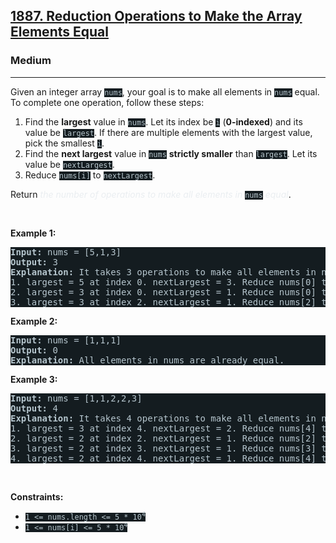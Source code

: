 <h2><a href="https://leetcode.com/problems/reduction-operations-to-make-the-array-elements-equal/">1887. Reduction Operations to Make the Array Elements Equal</a></h2><h3>Medium</h3><hr><div style="border-color: rgb(91, 119, 134) !important;"><p style="border-color: rgb(91, 119, 134) !important;">Given an integer array <code style="background-color: rgb(20, 28, 32) !important; color: rgb(183, 198, 205) !important; border-color: rgb(83, 109, 121) !important;">nums</code>, your goal is to make all elements in <code style="background-color: rgb(20, 28, 32) !important; color: rgb(183, 198, 205) !important; border-color: rgb(83, 109, 121) !important;">nums</code> equal. To complete one operation, follow these steps:</p>

<ol style="border-color: rgb(91, 119, 134) !important;">
	<li style="border-color: rgb(91, 119, 134) !important;">Find the <strong style="border-color: rgb(91, 119, 134) !important;">largest</strong> value in <code style="background-color: rgb(20, 28, 32) !important; color: rgb(183, 198, 205) !important; border-color: rgb(83, 109, 121) !important;">nums</code>. Let its index be <code style="background-color: rgb(20, 28, 32) !important; color: rgb(183, 198, 205) !important; border-color: rgb(83, 109, 121) !important;">i</code> (<strong style="border-color: rgb(91, 119, 134) !important;">0-indexed</strong>) and its value be <code style="background-color: rgb(20, 28, 32) !important; color: rgb(183, 198, 205) !important; border-color: rgb(83, 109, 121) !important;">largest</code>. If there are multiple elements with the largest value, pick the smallest <code style="background-color: rgb(20, 28, 32) !important; color: rgb(183, 198, 205) !important; border-color: rgb(83, 109, 121) !important;">i</code>.</li>
	<li style="border-color: rgb(91, 119, 134) !important;">Find the <strong style="border-color: rgb(91, 119, 134) !important;">next largest</strong> value in <code style="background-color: rgb(20, 28, 32) !important; color: rgb(183, 198, 205) !important; border-color: rgb(83, 109, 121) !important;">nums</code> <strong style="border-color: rgb(91, 119, 134) !important;">strictly smaller</strong> than <code style="background-color: rgb(20, 28, 32) !important; color: rgb(183, 198, 205) !important; border-color: rgb(83, 109, 121) !important;">largest</code>. Let its value be <code style="background-color: rgb(20, 28, 32) !important; color: rgb(183, 198, 205) !important; border-color: rgb(83, 109, 121) !important;">nextLargest</code>.</li>
	<li style="border-color: rgb(91, 119, 134) !important;">Reduce <code style="background-color: rgb(20, 28, 32) !important; color: rgb(183, 198, 205) !important; border-color: rgb(83, 109, 121) !important;">nums[i]</code> to <code style="background-color: rgb(20, 28, 32) !important; color: rgb(183, 198, 205) !important; border-color: rgb(83, 109, 121) !important;">nextLargest</code>.</li>
</ol>

<p style="border-color: rgb(91, 119, 134) !important;">Return <em style="color: rgb(234, 238, 241) !important; border-color: rgb(91, 119, 134) !important;">the number of operations to make all elements in </em><code style="background-color: rgb(20, 28, 32) !important; color: rgb(183, 198, 205) !important; border-color: rgb(83, 109, 121) !important;">nums</code><em style="color: rgb(234, 238, 241) !important; border-color: rgb(91, 119, 134) !important;"> equal</em>.</p>

<p style="border-color: rgb(91, 119, 134) !important;">&nbsp;</p>
<p style="border-color: rgb(91, 119, 134) !important;"><strong class="example" style="border-color: rgb(91, 119, 134) !important;">Example 1:</strong></p>

<pre style="background-color: rgb(20, 28, 32) !important; color: rgb(182, 198, 206) !important; border-color: rgb(83, 109, 122) !important;"><strong style="border-color: rgb(83, 109, 122) !important;">Input:</strong> nums = [5,1,3]
<strong style="border-color: rgb(83, 109, 122) !important;">Output:</strong> 3
<strong style="border-color: rgb(83, 109, 122) !important;">Explanation:</strong>&nbsp;It takes 3 operations to make all elements in nums equal:
1. largest = 5 at index 0. nextLargest = 3. Reduce nums[0] to 3. nums = [<u style="border-color: rgb(83, 109, 122) !important;">3</u>,1,3].
2. largest = 3 at index 0. nextLargest = 1. Reduce nums[0] to 1. nums = [<u style="border-color: rgb(83, 109, 122) !important;">1</u>,1,3].
3. largest = 3 at index 2. nextLargest = 1. Reduce nums[2] to 1. nums = [1,1,<u style="border-color: rgb(83, 109, 122) !important;">1</u>].
</pre>

<p style="border-color: rgb(91, 119, 134) !important;"><strong class="example" style="border-color: rgb(91, 119, 134) !important;">Example 2:</strong></p>

<pre style="background-color: rgb(20, 28, 32) !important; color: rgb(182, 198, 206) !important; border-color: rgb(83, 109, 122) !important;"><strong style="border-color: rgb(83, 109, 122) !important;">Input:</strong> nums = [1,1,1]
<strong style="border-color: rgb(83, 109, 122) !important;">Output:</strong> 0
<strong style="border-color: rgb(83, 109, 122) !important;">Explanation:</strong>&nbsp;All elements in nums are already equal.
</pre>

<p style="border-color: rgb(91, 119, 134) !important;"><strong class="example" style="border-color: rgb(91, 119, 134) !important;">Example 3:</strong></p>

<pre style="background-color: rgb(20, 28, 32) !important; color: rgb(182, 198, 206) !important; border-color: rgb(83, 109, 122) !important;"><strong style="border-color: rgb(83, 109, 122) !important;">Input:</strong> nums = [1,1,2,2,3]
<strong style="border-color: rgb(83, 109, 122) !important;">Output:</strong> 4
<strong style="border-color: rgb(83, 109, 122) !important;">Explanation:</strong>&nbsp;It takes 4 operations to make all elements in nums equal:
1. largest = 3 at index 4. nextLargest = 2. Reduce nums[4] to 2. nums = [1,1,2,2,<u style="border-color: rgb(83, 109, 122) !important;">2</u>].
2. largest = 2 at index 2. nextLargest = 1. Reduce nums[2] to 1. nums = [1,1,<u style="border-color: rgb(83, 109, 122) !important;">1</u>,2,2].
3. largest = 2 at index 3. nextLargest = 1. Reduce nums[3] to 1. nums = [1,1,1,<u style="border-color: rgb(83, 109, 122) !important;">1</u>,2].
4. largest = 2 at index 4. nextLargest = 1. Reduce nums[4] to 1. nums = [1,1,1,1,<u style="border-color: rgb(83, 109, 122) !important;">1</u>].
</pre>

<p style="border-color: rgb(91, 119, 134) !important;">&nbsp;</p>
<p style="border-color: rgb(91, 119, 134) !important;"><strong style="border-color: rgb(91, 119, 134) !important;">Constraints:</strong></p>

<ul style="border-color: rgb(91, 119, 134) !important;">
	<li style="border-color: rgb(91, 119, 134) !important;"><code style="background-color: rgb(20, 28, 32) !important; color: rgb(183, 198, 205) !important; border-color: rgb(83, 109, 121) !important;">1 &lt;= nums.length &lt;= 5 * 10<sup style="border-color: rgb(83, 109, 121) !important;">4</sup></code></li>
	<li style="border-color: rgb(91, 119, 134) !important;"><code style="background-color: rgb(20, 28, 32) !important; color: rgb(183, 198, 205) !important; border-color: rgb(83, 109, 121) !important;">1 &lt;= nums[i] &lt;= 5 * 10<sup style="border-color: rgb(83, 109, 121) !important;">4</sup></code></li>
</ul>
</div>